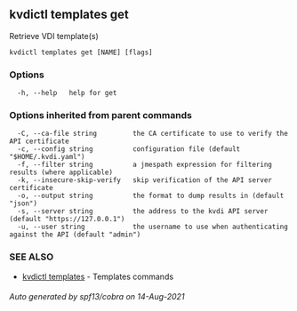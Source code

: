 ## kvdictl templates get

Retrieve VDI template(s)

```
kvdictl templates get [NAME] [flags]
```

### Options

```
  -h, --help   help for get
```

### Options inherited from parent commands

```
  -C, --ca-file string         the CA certificate to use to verify the API certificate
  -c, --config string          configuration file (default "$HOME/.kvdi.yaml")
  -f, --filter string          a jmespath expression for filtering results (where applicable)
  -k, --insecure-skip-verify   skip verification of the API server certificate
  -o, --output string          the format to dump results in (default "json")
  -s, --server string          the address to the kvdi API server (default "https://127.0.0.1")
  -u, --user string            the username to use when authenticating against the API (default "admin")
```

### SEE ALSO

* [kvdictl templates](kvdictl_templates.md)	 - Templates commands

###### Auto generated by spf13/cobra on 14-Aug-2021
